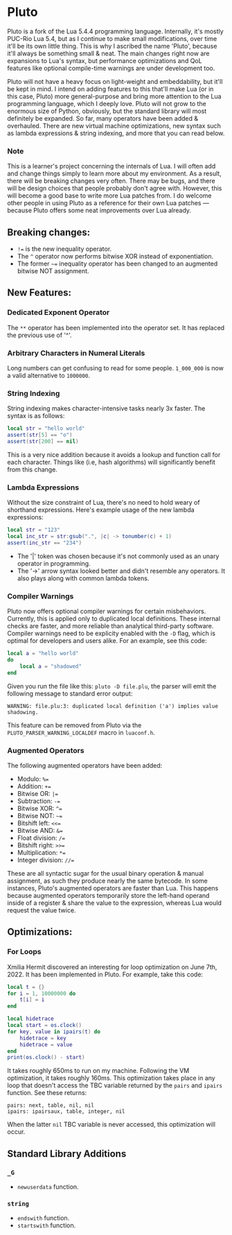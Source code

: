 # Pluto
Pluto is a fork of the Lua 5.4.4 programming language. Internally, it's mostly PUC-Rio Lua 5.4, but as I continue to make small modifications, over time it'll be its own little thing. This is why I ascribed the name 'Pluto', because it'll always be something small & neat. The main changes right now are expansions to Lua's syntax, but performance optimizations and QoL features like optional compile-time warnings are under development too.

Pluto will not have a heavy focus on light-weight and embeddability, but it'll be kept in mind. I intend on adding features to this that'll make Lua (or in this case, Pluto) more general-purpose and bring more attention to the Lua programming language, which I deeply love. Pluto will not grow to the enormous size of Python, obviously, but the standard library will most definitely be expanded. So far, many operators have been added & overhauled. There are new virtual machine optimizations, new syntax such as lambda expressions & string indexing, and more that you can read below.

### Note
This is a learner's project concerning the internals of Lua. I will often add and change things simply to learn more about my environment. As a result, there will be breaking changes very often. There may be bugs, and there will be design choices that people probably don't agree with. However, this will become a good base to write more Lua patches from. I do welcome other people in using Pluto as a reference for their own Lua patches — because Pluto offers some neat improvements over Lua already.

## Breaking changes:
- `!=` is the new inequality operator.
- The `^` operator now performs bitwise XOR instead of exponentiation.
- The former `~=` inequality operator has been changed to an augmented bitwise NOT assignment.
## New Features:
### Dedicated Exponent Operator
The `**` operator has been implemented into the operator set. It has replaced the previous use of '^'.
### Arbitrary Characters in Numeral Literals
Long numbers can get confusing to read for some people. `1_000_000` is now a valid alternative to `1000000`.
### String Indexing
String indexing makes character-intensive tasks nearly 3x faster. The syntax is as follows:
```lua
local str = "hello world"
assert(str[5] == "o")
assert(str[200] == nil)
```
This is a very nice addition because it avoids a lookup and function call for each character. Things like (i.e, hash algorithms) will significantly benefit from this change.
### Lambda Expressions
Without the size constraint of Lua, there's no need to hold weary of shorthand expressions.
Here's example usage of the new lambda expressions:
```lua
local str = "123"
local inc_str = str:gsub(".", |c| -> tonumber(c) + 1)
assert(inc_str == "234")
```
- The '|' token was chosen because it's not commonly used as an unary operator in programming.
- The '->' arrow syntax looked better and didn't resemble any operators. It also plays along with common lambda tokens.
### Compiler Warnings
Pluto now offers optional compiler warnings for certain misbehaviors. Currently, this is applied only to duplicated local definitions. These internal checks are faster, and more reliable than analytical third-party software. Compiler warnings need to be explicity enabled with the `-D` flag, which is optimal for developers and users alike. For an example, see this code:
```lua
local a = "hello world"
do
    local a = "shadowed"
end
```
Given you run the file like this: `pluto -D file.plu`, the parser will emit the following message to standard error output:
```
WARNING: file.plu:3: duplicated local definition ('a') implies value shadowing.
```
This feature can be removed from Pluto via the `PLUTO_PARSER_WARNING_LOCALDEF` macro in `luaconf.h`.
### Augmented Operators
The following augmented operators have been added:
- Modulo: `%=`
- Addition: `+=`
- Bitwise OR: `|=`
- Subtraction: `-=`
- Bitwise XOR: `^=`
- Bitwise NOT: `~=`
- Bitshift left: `<<=`
- Bitwise AND: `&=`
- Float division: `/=`
- Bitshift right: `>>=`
- Multiplication: `*=`
- Integer division: `//=`

These are all syntactic sugar for the usual binary operation & manual assignment, as such they produce nearly the same bytecode. In some instances, Pluto's augmented operators are faster than Lua. This happens because augmented operators temporarily store the left-hand operand inside of a register & share the value to the expression, whereas Lua would request the value twice.
## Optimizations:
### For Loops
Xmilia Hermit discovered an interesting for loop optimization on June 7th, 2022. It has been implemented in Pluto.
For example, take this code:
```lua
local t = {}
for i = 1, 10000000 do
    t[i] = i
end

local hidetrace
local start = os.clock()
for key, value in ipairs(t) do
    hidetrace = key
    hidetrace = value
end
print(os.clock() - start)
```
It takes roughly 650ms to run on my machine. Following the VM optimization, it takes roughly 160ms.
This optimization takes place in any loop that doesn't access the TBC variable returned by the `pairs` and `ipairs` function. See these returns:
```
pairs: next, table, nil, nil
ipairs: ipairsaux, table, integer, nil
```
When the latter `nil` TBC variable is never accessed, this optimization will occur.
## Standard Library Additions
### `_G`
- `newuserdata` function.
### `string`
- `endswith` function.
- `startswith` function.
